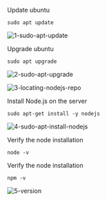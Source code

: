 Update ubuntu

`sudo apt update`

![1-sudo-apt-update](https://user-images.githubusercontent.com/85305109/180265629-62cab46d-f400-4c94-9347-85a11ef39143.jpg)


Upgrade ubuntu

`sudo apt upgrade`

![2-sudo-apt-upgrade](https://user-images.githubusercontent.com/85305109/180265928-bf232843-950e-4c42-8c90-21ccd95d894a.jpg)

![3-locating-nodejs-repo](https://user-images.githubusercontent.com/85305109/180265999-6b203b13-17d1-4809-9196-6acc57c231dd.jpg)

Install Node.js on the server

`sudo apt-get install -y nodejs`

![4-sudo-apt-install-nodejs](https://user-images.githubusercontent.com/85305109/180266162-ba5a3a09-ceb9-49bc-a3a2-17a15af60256.jpg)


Verify the node installation

`node -v`

Verify the node installation

`npm -v` 

![5-version](https://user-images.githubusercontent.com/85305109/180266422-c8f7de8a-454e-4224-be03-dffc592b520d.jpg)

